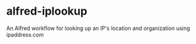 # alfred-iplookup
An Alfred workflow for looking up an IP's location and organization using ipaddress.com
